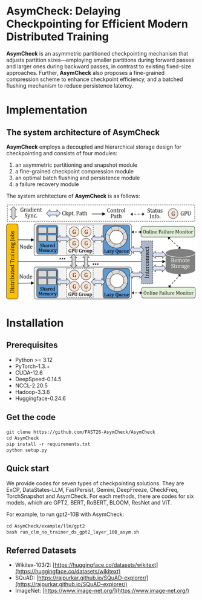 # AsymCheck: Delaying Checkpointing for Efficient Modern Distributed Training

**AsymCheck** is an asymmetric partitioned checkpointing mechanism that adjusts partition sizes—employing smaller partitions during forward passes and larger ones during backward passes, in contrast to existing fixed-size approaches.
Further, **AsymCheck** also proposes a fine-grained compression scheme to enhance checkpoint efficiency, and a batched flushing mechanism to reduce persistence latency.

# Implementation

## The system architecture of AsymCheck
**AsymCheck** employs a decoupled and hierarchical storage design for checkpointing and consists of four modules:

1. an asymmetric partitioning and snapshot module
2. a fine-grained checkpoint compression module
3. an optimal batch flushing and persistence module
4. a failure recovery module


The system architecture of **AsymCheck** is as follows: 

<center class ='img'>
<img src="checkpoint_workflow_.jpg" width="600px" />
</center>


# Installation

## **Prerequisites**
- Python >= 3.12
- PyTorch-1.3.+
- CUDA-12.6
- DeepSpeed-0.14.5 
- NCCL-2.20.5 
- Hadoop-3.3.6
- Huggingface-0.24.6


## **Get the code**
```shell
git clone https://github.com/FAST26-AsymCheck/AsymCheck
cd AsymCheck
pip install -r requirements.txt
python setup.py
```

## **Quick start**

We provide codes for seven types of checkpointing solutions. They are ExCP, DataStates-LLM, FastPersist, Gemini, DeepFreeze, CheckFreq, TorchSnapshot and AsymCheck. For each methods, there are codes for six models, which are GPT2, BERT, RoBERT, BLOOM, ResNet and ViT.

For example, to run gpt2-10B with AsymCheck:


```shell
cd AsymCheck/example/llm/gpt2
bash run_clm_no_trainer_ds_gpt2_layer_10B_asym.sh
```


## **Referred Datasets**


- Wikitex-103/2: [https://huggingface.co/datasets/wikitext](https://huggingface.co/datasets/wikitext)
- SQuAD: [https://rajpurkar.github.io/SQuAD-explorer/](https://rajpurkar.github.io/SQuAD-explorer/)
- ImageNet: [https://www.image-net.org/](https://www.image-net.org/)



